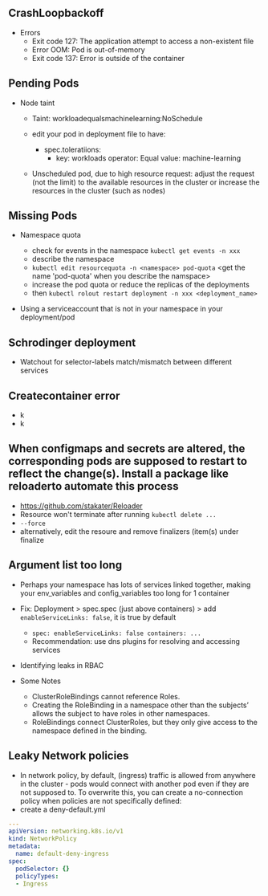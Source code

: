 ## CrashLoopbackoff

- Errors
  - Exit code 127: The application attempt to access a non-existent file
  - Error OOM: Pod is out-of-memory
  - Exit code 137: Error is outside of the container


## Pending Pods
- Node taint
  - Taint: workloadequalsmachinelearning:NoSchedule
    
  - edit your pod in deployment file to have:
    - spec.toleratiions:
      - key: workloads
        operator: Equal
        value: machine-learning

  - Unscheduled pod, due to high resource request: adjust the request (not the limit) to the available resources in the cluster or increase the resources in the cluster (such as nodes)


## Missing Pods
- Namespace quota
  - check for events in the namespace `kubectl get events -n xxx`
  - describe the namespace
  - `kubectl edit resourcequota -n <namespace> pod-quota` <get the name 'pod-quota' when you describe the namspace>
  - increase the pod quota or reduce the replicas of the deployments
  - then `kubectl rolout restart deployment -n xxx <deployment_name>`
 
- Using a serviceaccount that is not in your namespace in your deployment/pod


## Schrodinger deployment
- Watchout for selector-labels match/mismatch between different services


## Createcontainer error
- k
- k


## When configmaps and secrets are altered, the corresponding pods are supposed to restart to reflect the change(s). Install a package like reloaderto automate this process
   - https://github.com/stakater/Reloader
   - Resource won't terminate after running `kubectl delete ...`
   - `--force`
   - alternatively, edit the resoure and remove finalizers (item(s) under finalize
  
  

## Argument list too long
   - Perhaps your namespace has lots of services linked together, making your env_variables and config_variables too long for 1 container
   - Fix: Deployment > spec.spec (just above containers) > add `enableServiceLinks: false`, it is true by default
     - `spec:
          enableServiceLinks: false
          containers:
          ...`
     - Recommendation: use dns plugins for resolving and accessing services
    
- Identifying leaks in RBAC

- Some Notes
  - ClusterRoleBindings cannot reference Roles.
  - Creating the RoleBinding in a namespace other than the subjects’ allows the subject to have roles in other namespaces.
  - RoleBindings connect ClusterRoles, but they only give access to the namespace defined in the binding.


## Leaky Network policies
- In network policy, by default, (ingress) traffic is allowed from anywhere in the cluster - pods would connect with another pod even if they are not supposed to. To overwrite this, you can create a no-connection policy when policies are not specifically defined:
- create a deny-default.yml
```yaml
---
apiVersion: networking.k8s.io/v1
kind: NetworkPolicy
metadata:
  name: default-deny-ingress
spec:
  podSelector: {}
  policyTypes:
  - Ingress
```
